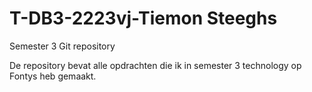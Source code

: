# T-DB3-2223vj-Tiemon Steeghs

Semester 3 Git repository

De repository bevat alle opdrachten die ik in semester 3 technology op Fontys heb gemaakt.
